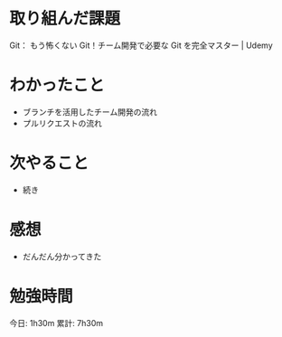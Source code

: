 # 取り組んだ課題

Git： もう怖くない Git！チーム開発で必要な Git を完全マスター | Udemy

# わかったこと

- ブランチを活用したチーム開発の流れ
- プルリクエストの流れ

# 次やること

- 続き

# 感想

- だんだん分かってきた

# 勉強時間

今日: 1h30m
累計: 7h30m
